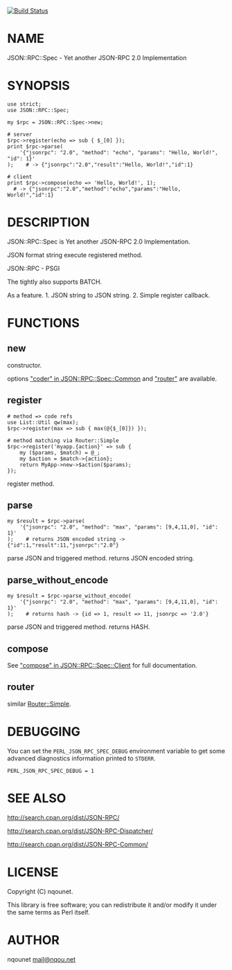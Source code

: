 [![Build Status](https://travis-ci.org/nqounet/p5-json-rpc-spec.png?branch=master)](https://travis-ci.org/nqounet/p5-json-rpc-spec)
# NAME

JSON::RPC::Spec - Yet another JSON-RPC 2.0 Implementation

# SYNOPSIS

    use strict;
    use JSON::RPC::Spec;

    my $rpc = JSON::RPC::Spec->new;

    # server
    $rpc->register(echo => sub { $_[0] });
    print $rpc->parse(
        '{"jsonrpc": "2.0", "method": "echo", "params": "Hello, World!", "id": 1}'
    );    # -> {"jsonrpc":"2.0","result":"Hello, World!","id":1}

    # client
    print $rpc->compose(echo => 'Hello, World!', 1);
      # -> {"jsonrpc":"2.0","method":"echo","params":"Hello, World!","id":1}

# DESCRIPTION

JSON::RPC::Spec is Yet another JSON-RPC 2.0 Implementation.

JSON format string execute registered method.

JSON::RPC - PSGI

The tightly also supports BATCH.

As a feature.
1\. JSON string to JSON string.
2\. Simple register callback.

# FUNCTIONS

## new

constructor.

options ["coder" in JSON::RPC::Spec::Common](https://metacpan.org/pod/JSON::RPC::Spec::Common#coder) and ["router"](#router) are available.

## register

    # method => code refs
    use List::Util qw(max);
    $rpc->register(max => sub { max(@{$_[0]}) });

    # method matching via Router::Simple
    $rpc->register('myapp.{action}' => sub {
        my ($params, $match) = @_;
        my $action = $match->{action};
        return MyApp->new->$action($params);
    });

register method.

## parse

    my $result = $rpc->parse(
        '{"jsonrpc": "2.0", "method": "max", "params": [9,4,11,0], "id": 1}'
    );    # returns JSON encoded string -> {"id":1,"result":11,"jsonrpc":"2.0"}

parse JSON and triggered method. returns JSON encoded string.

## parse\_without\_encode

    my $result = $rpc->parse_without_encode(
        '{"jsonrpc": "2.0", "method": "max", "params": [9,4,11,0], "id": 1}'
    );    # returns hash -> {id => 1, result => 11, jsonrpc => '2.0'}

parse JSON and triggered method. returns HASH.

## compose

See ["compose" in JSON::RPC::Spec::Client](https://metacpan.org/pod/JSON::RPC::Spec::Client#compose) for full documentation.

## router

similar [Router::Simple](https://metacpan.org/pod/Router::Simple).

# DEBUGGING

You can set the `PERL_JSON_RPC_SPEC_DEBUG` environment variable to get some advanced diagnostics information printed to `STDERR`.

    PERL_JSON_RPC_SPEC_DEBUG = 1

# SEE ALSO

http://search.cpan.org/dist/JSON-RPC/

http://search.cpan.org/dist/JSON-RPC-Dispatcher/

http://search.cpan.org/dist/JSON-RPC-Common/

# LICENSE

Copyright (C) nqounet.

This library is free software; you can redistribute it and/or modify it under the same terms as Perl itself.

# AUTHOR

nqounet <mail@nqou.net>
